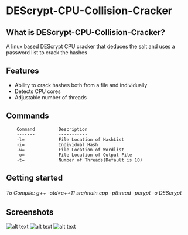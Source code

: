 # DEScrypt-CPU-Collision-Cracker
## What is DEScrypt-CPU-Collision-Cracker?
A linux based DEScrypt CPU cracker that deduces the salt and uses a password list to crack the hashes
## Features
+ Ability to crack hashes both from a file and individually 
+ Detects CPU cores
+ Adjustable number of threads

## Commands 
        Command         Description
        -------         -----------
        -l=             File Location of HashList
        -i=             Individual Hash
        -w=             File Location of Wordlist
        -o=             File Location of Output File
        -t=             Number of Threads(Default is 10)

## Getting started
###### To Compile: g++ -std=c++11 src/main.cpp -pthread -pcrypt -o DEScrypt

## Screenshots
![alt text](https://github.com/rek7/DEScrypt-CPU-Collision-Cracker/blob/master/images/Start1.png)
![alt text](https://github.com/rek7/DEScrypt-CPU-Collision-Cracker/blob/master/images/start2.png)
![alt text](https://github.com/rek7/DEScrypt-CPU-Collision-Cracker/blob/master/images/end1.png)
